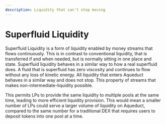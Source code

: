 ```yaml
---
description: Liquidity that can't stop moving
---
```


# Superfluid Liquidity

Superfluid Liquidity is a form of liquidity enabled by money streams that flows continuously. This is in contrast to conventional liquidity, that is transferred if and when needed, but is normally sitting in one place and state. Superfluid liquidity behaves in a similar way to how a real superfluid does. A fluid that is superfluid has zero viscosity and continues to flow without any loss of kinetic energy. All liquidity that enters Aqueduct behaves in a similar way and does not stop. This property of streams that makes non-intermediate-liquidity possible.&#x20;

This permits LPs to provide the same liquidity to multiple pools at the same time, leading to more efficient liquidity provision. This would mean a smaller number of LPs could serve a larger volume of liquidity on Aqueduct, compared to the same number for a traditional DEX that requires users to deposit tokens into one pool at a time.
